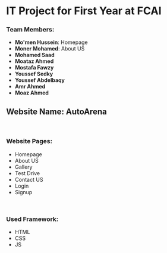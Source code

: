<h1>IT Project for First Year at FCAI</h1>
<div>
  <h3>Team Members:</h3>
  <ul>
    <li><b>Mo'men Hussein</b>: Homepage</li>
    <li><b>Moner Mohamed</b>: About US</li>
    <li><b>Mohamed Saad</b></li>
    <li><b>Moataz Ahmed</b></li>
    <li><b>Mostafa Fawzy</b></li>
    <li><b>Youssef Sedky</b></li>
    <li><b>Youssef Abdelbaqy</b></li>
    <li><b>Amr Ahmed</b></li>
    <li><b>Moaz Ahmed</b></li>
  </ul>
</div>
<h2>Website Name: <b>AutoArena</b></h2>
<br>
<h3>Website Pages:</h3>
<ul>
  <li>Homepage</li>
  <li>About US</li>
  <li>Gallery</li>
  <li>Test Drive</li>
  <li>Contact US</li>
  <li>Login</li>
  <li>Signup</li>
</ul>
<br>
<h3>Used Framework:</h3>
<ul>
  <li>HTML</li>
  <li>CSS</li>
  <li>JS</li>
</ul>
